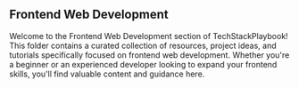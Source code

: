 ## Frontend Web Development

Welcome to the Frontend Web Development section of TechStackPlaybook! This folder contains a curated collection of resources, project ideas, and tutorials specifically focused on frontend web development. Whether you're a beginner or an experienced developer looking to expand your frontend skills, you'll find valuable content and guidance here.

